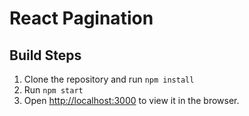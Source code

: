# React Pagination

## Build Steps

1. Clone the repository and run `npm install`
2. Run `npm start`
3. Open [http://localhost:3000](http://localhost:3000) to view it in the browser.
